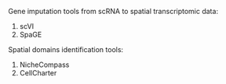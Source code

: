 Gene imputation tools from scRNA to spatial transcriptomic data:
1. scVI
2. SpaGE

Spatial domains identification tools:
1. NicheCompass
2. CellCharter
